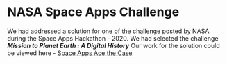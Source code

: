 # NASA Space Apps Challenge
We had addressed a solution for one of the challenge posted by NASA during the Space Apps Hackathon - 2020. We had selected the challenge 
**_Mission to Planet Earth : A Digital History_** 
Our work for the solution could be viewed here - [Space Apps Ace the Case](https://2020.spaceappschallenge.org/challenges/inform/mission-planet-earth-digital-history/teams/ace-the-case/project)
